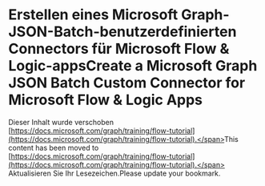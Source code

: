 # <a name="create-a-microsoft-graph-json-batch-custom-connector-for-microsoft-flow--logic-apps"></a><span data-ttu-id="e9c6d-101">Erstellen eines Microsoft Graph-JSON-Batch-benutzerdefinierten Connectors für Microsoft Flow & Logic-apps</span><span class="sxs-lookup"><span data-stu-id="e9c6d-101">Create a Microsoft Graph JSON Batch Custom Connector for Microsoft Flow & Logic Apps</span></span>

<span data-ttu-id="e9c6d-102">Dieser Inhalt wurde verschoben [https://docs.microsoft.com/graph/training/flow-tutorial](https://docs.microsoft.com/graph/training/flow-tutorial).</span><span class="sxs-lookup"><span data-stu-id="e9c6d-102">This content has been moved to [https://docs.microsoft.com/graph/training/flow-tutorial](https://docs.microsoft.com/graph/training/flow-tutorial).</span></span> <span data-ttu-id="e9c6d-103">Aktualisieren Sie Ihr Lesezeichen.</span><span class="sxs-lookup"><span data-stu-id="e9c6d-103">Please update your bookmark.</span></span>
